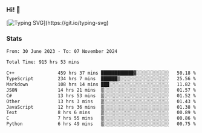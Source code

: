 ### Hi!  👋

[![Typing SVG](https://readme-typing-svg.herokuapp.com?font=Fira+Code&pause=1000&width=435&lines=Hello!+I'm+Texiwustion.)](https://git.io/typing-svg)

### Stats

<!--START_SECTION:waka-->

```txt
From: 30 June 2023 - To: 07 November 2024

Total Time: 915 hrs 53 mins

C++                459 hrs 37 mins ████████████▓░░░░░░░░░░░░   50.18 %
TypeScript         234 hrs 7 mins  ██████▒░░░░░░░░░░░░░░░░░░   25.56 %
Markdown           108 hrs 14 mins ███░░░░░░░░░░░░░░░░░░░░░░   11.82 %
JSON               14 hrs 21 mins  ▒░░░░░░░░░░░░░░░░░░░░░░░░   01.57 %
C#                 13 hrs 53 mins  ▒░░░░░░░░░░░░░░░░░░░░░░░░   01.52 %
Other              13 hrs 3 mins   ▒░░░░░░░░░░░░░░░░░░░░░░░░   01.43 %
JavaScript         12 hrs 36 mins  ▒░░░░░░░░░░░░░░░░░░░░░░░░   01.38 %
Text               8 hrs 6 mins    ▒░░░░░░░░░░░░░░░░░░░░░░░░   00.89 %
C                  7 hrs 55 mins   ▒░░░░░░░░░░░░░░░░░░░░░░░░   00.86 %
Python             6 hrs 49 mins   ▒░░░░░░░░░░░░░░░░░░░░░░░░   00.75 %
```

<!--END_SECTION:waka-->
